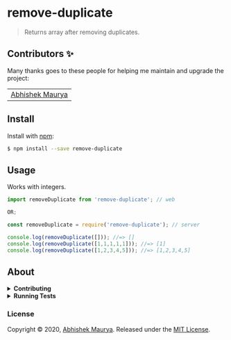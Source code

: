 # remove-duplicate

> Returns array after removing duplicates.


## Contributors ✨

Many thanks goes to these people for helping me maintain and upgrade the project:

<!-- ALL-CONTRIBUTORS-LIST:START - Do not remove or modify this section -->
<!-- prettier-ignore-start -->
<!-- markdownlint-disable -->
<table>
  <tr>
    <td align="center"><a href="https://github.com/xpressabhi">Abhishek Maurya</a></td>
  </tr>
</table>

<!-- markdownlint-enable -->
<!-- prettier-ignore-end -->
<!-- ALL-CONTRIBUTORS-LIST:END -->

## Install

Install with [npm](https://www.npmjs.com/):

```sh
$ npm install --save remove-duplicate
```

## Usage

Works with integers.


```js
import removeDuplicate from 'remove-duplicate'; // web

OR;

const removeDuplicate = require('remove-duplicate'); // server

console.log(removeDuplicate([])); //=> []
console.log(removeDuplicate([1,1,1,1,1])); //=> [1]
console.log(removeDuplicate([1,2,3,4,5])); //=> [1,2,3,4,5]

```

## About

<details>
<summary><strong>Contributing</strong></summary>

Pull requests and stars are always welcome. For bugs and feature requests, [please create an issue](../../issues/new).

</details>

<details>
<summary><strong>Running Tests</strong></summary>

Running and reviewing unit tests is a great way to get familiarized with a library and its API. You can install dependencies and run tests with the following command:

```sh
$ npm install && npm test
```

</details>

### License

Copyright © 2020, [Abhishek Maurya](https://github.com/xpressabhi).
Released under the [MIT License](https://github.com/xpressabhi/is-same/blob/master/LICENSE.md).
